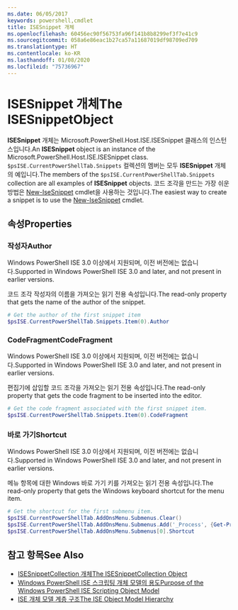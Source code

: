 ```yaml
---
ms.date: 06/05/2017
keywords: powershell,cmdlet
title: ISESnippet 개체
ms.openlocfilehash: 60456ec90f56753fa96f141b8b8299ef3f7e41c9
ms.sourcegitcommit: 058a6e86eac1b27ca57a11687019df98709ed709
ms.translationtype: HT
ms.contentlocale: ko-KR
ms.lasthandoff: 01/08/2020
ms.locfileid: "75736967"
---
```

# <a name="the-isesnippetobject"></a><span data-ttu-id="11495-103">ISESnippet 개체</span><span class="sxs-lookup"><span data-stu-id="11495-103">The ISESnippetObject</span></span>

<span data-ttu-id="11495-104">**ISESnippet** 개체는 Microsoft.PowerShell.Host.ISE.ISESnippet 클래스의 인스턴스입니다.</span><span class="sxs-lookup"><span data-stu-id="11495-104">An **ISESnippet** object is an instance of the Microsoft.PowerShell.Host.ISE.ISESnippet class.</span></span> <span data-ttu-id="11495-105">`$psISE.CurrentPowerShellTab.Snippets` 컬렉션의 멤버는 모두 **ISESnippet** 개체의 예입니다.</span><span class="sxs-lookup"><span data-stu-id="11495-105">The members of the `$psISE.CurrentPowerShellTab.Snippets` collection are all examples of **ISESnippet** objects.</span></span> <span data-ttu-id="11495-106">코드 조각을 만드는 가장 쉬운 방법은 [New-IseSnippet](/reference/5.1/ISE/New-IseSnippet.md) cmdlet을 사용하는 것입니다.</span><span class="sxs-lookup"><span data-stu-id="11495-106">The easiest way to create a snippet is to use the [New-IseSnippet](/reference/5.1/ISE/New-IseSnippet.md) cmdlet.</span></span>

## <a name="properties"></a><span data-ttu-id="11495-107">속성</span><span class="sxs-lookup"><span data-stu-id="11495-107">Properties</span></span>

### <a name="author"></a><span data-ttu-id="11495-108">작성자</span><span class="sxs-lookup"><span data-stu-id="11495-108">Author</span></span>

<span data-ttu-id="11495-109">Windows PowerShell ISE 3.0 이상에서 지원되며, 이전 버전에는 없습니다.</span><span class="sxs-lookup"><span data-stu-id="11495-109">Supported in Windows PowerShell ISE 3.0 and later, and not present in earlier versions.</span></span>

<span data-ttu-id="11495-110">코드 조각 작성자의 이름을 가져오는 읽기 전용 속성입니다.</span><span class="sxs-lookup"><span data-stu-id="11495-110">The read-only property that gets the name of the author of the snippet.</span></span>

```powershell
# Get the author of the first snippet item
$psISE.CurrentPowerShellTab.Snippets.Item(0).Author
```

### <a name="codefragment"></a><span data-ttu-id="11495-111">CodeFragment</span><span class="sxs-lookup"><span data-stu-id="11495-111">CodeFragment</span></span>

<span data-ttu-id="11495-112">Windows PowerShell ISE 3.0 이상에서 지원되며, 이전 버전에는 없습니다.</span><span class="sxs-lookup"><span data-stu-id="11495-112">Supported in Windows PowerShell ISE 3.0 and later, and not present in earlier versions.</span></span>

<span data-ttu-id="11495-113">편집기에 삽입할 코드 조각을 가져오는 읽기 전용 속성입니다.</span><span class="sxs-lookup"><span data-stu-id="11495-113">The read-only property that gets the code fragment to be inserted into the editor.</span></span>

```powershell
# Get the code fragment associated with the first snippet item.
$psISE.CurrentPowerShellTab.Snippets.Item(0).CodeFragment
```

### <a name="shortcut"></a><span data-ttu-id="11495-114">바로 가기</span><span class="sxs-lookup"><span data-stu-id="11495-114">Shortcut</span></span>

<span data-ttu-id="11495-115">Windows PowerShell ISE 3.0 이상에서 지원되며, 이전 버전에는 없습니다.</span><span class="sxs-lookup"><span data-stu-id="11495-115">Supported in Windows PowerShell ISE 3.0 and later, and not present in earlier versions.</span></span>

<span data-ttu-id="11495-116">메뉴 항목에 대한 Windows 바로 가기 키를 가져오는 읽기 전용 속성입니다.</span><span class="sxs-lookup"><span data-stu-id="11495-116">The read-only property that gets the Windows keyboard shortcut for the menu item.</span></span>

```powershell
# Get the shortcut for the first submenu item.
$psISE.CurrentPowerShellTab.AddOnsMenu.Submenus.Clear()
$psISE.CurrentPowerShellTab.AddOnsMenu.Submenus.Add('_Process', {Get-Process}, 'Alt+P')
$psISE.CurrentPowerShellTab.AddOnsMenu.Submenus[0].Shortcut
```

## <a name="see-also"></a><span data-ttu-id="11495-117">참고 항목</span><span class="sxs-lookup"><span data-stu-id="11495-117">See Also</span></span>

- [<span data-ttu-id="11495-118">ISESnippetCollection 개체</span><span class="sxs-lookup"><span data-stu-id="11495-118">The ISESnippetCollection Object</span></span>](The-ISESnippetCollection-Object.md)
- [<span data-ttu-id="11495-119">Windows PowerShell ISE 스크립팅 개체 모델의 용도</span><span class="sxs-lookup"><span data-stu-id="11495-119">Purpose of the Windows PowerShell ISE Scripting Object Model</span></span>](purpose-of-the-windows-powershell-ise-scripting-object-model.md)
- [<span data-ttu-id="11495-120">ISE 개체 모델 계층 구조</span><span class="sxs-lookup"><span data-stu-id="11495-120">The ISE Object Model Hierarchy</span></span>](The-ISE-Object-Model-Hierarchy.md)
